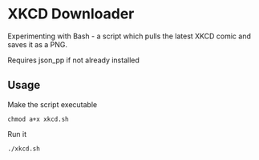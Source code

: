 # XKCD Downloader

Experimenting with Bash - a script which pulls the latest XKCD comic and saves it as a PNG.

Requires json_pp if not already installed

## Usage
Make the script executable
```
chmod a+x xkcd.sh
```

Run it
```
./xkcd.sh
```
